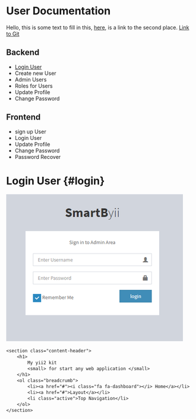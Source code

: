 User Documentation
==================
Hello, this is some text to fill in this, [here](#user-login), is a link to the second place.
[Link to Git](#markdown-header-1-git-to-work-working-with-git)






Backend
-------
- [Login User]
- Create new User
- Admin Users
- Roles for Users
- Update Profile
- Change Password



Frontend 
--------
- sign up User
- Login User
- Update Profile
- Change Password
- Password Recover



# Login User {#login}


![](login.png)

```
<section class="content-header">
    <h1>
        My yii2 kit 
        <small> for start any web application </small>
    </h1>
    <ol class="breadcrumb">
        <li><a href="#"><i class="fa fa-dashboard"></i> Home</a></li>
        <li><a href="#">Layout</a></li>
        <li class="active">Top Navigation</li>
    </ol>
</section>
```

[//]: #
[Login User]: #login



